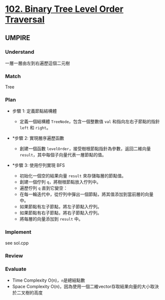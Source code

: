 # [102. Binary Tree Level Order Traversal](https://leetcode.com/problems/binary-tree-level-order-traversal/description/)

## UMPIRE
### Understand
一層一層由左到右遍歷這個二元樹

### Match 
Tree
### Plan


* 步驟 1: 定義節點結構體
    - 定義一個結構體 `TreeNode`，包含一個整數值 `val` 和指向左右子節點的指針 `left` 和 `right`。

* *步驟 2: 實現層序遍歷函數
    - 創建一個函數 `levelOrder`，接受樹根節點指針為參數，返回二維向量 `result`，其中每個子向量代表一層節點的值。

* *步驟 3: 使用佇列實現 BFS
    - 初始化一個空的結果向量 `result` 來存儲每層的節點值。
    - 創建一個佇列 `q`，將樹根節點放入佇列中。
    - 遍歷佇列 `q` 直到它變空：
    - 在每一輪迭代中，從佇列中彈出一個節點，將其值添加到當前層的向量中。
    - 如果節點有左子節點，將左子節點入佇列。
    - 如果節點有右子節點，將右子節點入佇列。
    - 將每層的向量添加到 `result` 中。

### Implement
see sol.cpp
### Review

### Evaluate
* Time Complexity O(n)，`n`是總結點數
* Space Complexity O(n)，因為使用一個二維vector存取結果向量的大小取決於二叉樹的高度